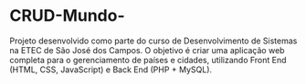 # CRUD-Mundo-
Projeto desenvolvido como parte do curso de Desenvolvimento de Sistemas na ETEC de São José dos Campos. O objetivo é criar uma aplicação web completa para o gerenciamento de países e cidades, utilizando Front End (HTML, CSS, JavaScript) e Back End (PHP + MySQL).
